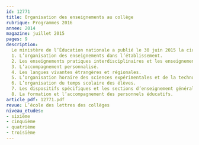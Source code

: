 ```yaml
---
id: 12771
title: Organisation des enseignements au collège
rubrique: Programmes 2016
annee: 2014
magazine: juillet 2015
pages: 9
description: 
  Le ministère de l’Éducation nationale a publié le 30 juin 2015 la circulaire définissant l’organisation des enseignements au collège. Huit aspects sont précisés – 
  1. L’organisation des enseignements dans l’établissement.
  2. Les enseignements pratiques interdisciplinaires et les enseignements de complément.
  3. L’accompagnement personnalisé.
  4. Les langues vivantes étrangères et régionales.
  5. L’organisation horaire des sciences expérimentales et de la technologie en classe de sixième et des enseignements artistiques.
  6. L’organisation du temps scolaire des élèves.
  7. Les dispositifs spécifiques et les sections d’enseignement général et professionnel adapté.
  8. La formation et l’accompagnement des personnels éducatifs.
article_pdf: 12771.pdf
revue: L’école des lettres des collèges
niveau_etudes:
- sixième
- cinquième
- quatrième
- troisième
---
```

